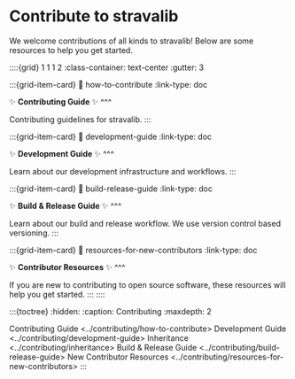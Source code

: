 # Contribute to stravalib

We welcome contributions of all kinds to stravalib! Below are
some resources to help you get started.

::::{grid} 1 1 1 2
:class-container: text-center
:gutter: 3

:::{grid-item-card}
:link: how-to-contribute
:link-type: doc

✨ **Contributing Guide** ✨
^^^

Contributing guidelines for stravalib.
:::

:::{grid-item-card}
:link: development-guide
:link-type: doc

✨ **Development Guide** ✨
^^^

Learn about our development infrastructure and workflows.
:::

:::{grid-item-card}
:link: build-release-guide
:link-type: doc

✨ **Build & Release Guide** ✨
^^^

Learn about our build and release workflow. We use version control based versioning.
:::

:::{grid-item-card}
:link: resources-for-new-contributors
:link-type: doc

✨ **Contributor Resources** ✨
^^^

If you are new to contributing to open source software, these resources will help you get started.
:::
::::


:::{toctree}
:hidden:
:caption: Contributing
:maxdepth: 2

Contributing Guide <../contributing/how-to-contribute>
Development Guide <../contributing/development-guide>
Inheritance <../contributing/inheritance>
Build & Release Guide <../contributing/build-release-guide>
New Contributor Resources <../contributing/resources-for-new-contributors>
:::
